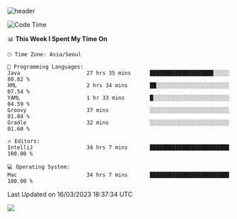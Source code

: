 ![header](https://capsule-render.vercel.app/api?type=Egg&color=timeAuto&height=300&section=header&text=PoPo&fontSize=90&animation=fadeIn)

  <!--START_SECTION:waka-->
![Code Time](http://img.shields.io/badge/Code%20Time-564%20hrs%2018%20mins-blue)

📊 **This Week I Spent My Time On** 

```text
🕑︎ Time Zone: Asia/Seoul

💬 Programming Languages: 
Java                     27 hrs 35 mins      ████████████████████░░░░░   80.82 % 
XML                      2 hrs 34 mins       ██░░░░░░░░░░░░░░░░░░░░░░░   07.54 % 
YAML                     1 hr 33 mins        █░░░░░░░░░░░░░░░░░░░░░░░░   04.59 % 
Groovy                   37 mins             ░░░░░░░░░░░░░░░░░░░░░░░░░   01.84 % 
Gradle                   32 mins             ░░░░░░░░░░░░░░░░░░░░░░░░░   01.60 % 

🔥 Editors: 
IntelliJ                 34 hrs 7 mins       █████████████████████████   100.00 % 

💻 Operating System: 
Mac                      34 hrs 7 mins       █████████████████████████   100.00 % 
```


 Last Updated on 16/03/2023 18:37:34 UTC
<!--END_SECTION:waka-->



<img src="https://capsule-render.vercel.app/api?type=Egg&color=timeAuto&height=300&section=footer&text=PoPo&fontSize=90&animation=fadeIn&reversal=true" />
